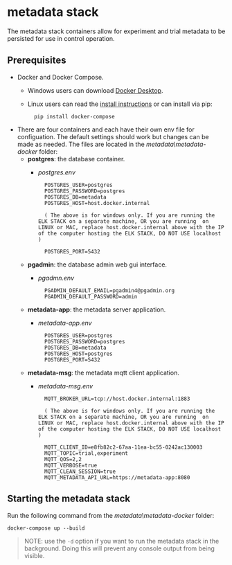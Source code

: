 # metadata stack
The metadata stack containers allow for experiment and trial metadata to be persisted for use in control operation.

## Prerequisites
- Docker and Docker Compose.
    * Windows users can download [Docker Desktop](https://docs.docker.com/docker-for-windows/install/).
    * Linux users can read the [install instructions](https://docs.docker.com/compose/install/#install-compose) or can install via pip:
    
            pip install docker-compose


- There are four containers and each have their own env file for configuation. The default settings should work but changes can be made as needed. The files are located in the *metadata\metadata-docker* folder:
    * **postgres**: the database container.
        * *postgres.env*
  
                POSTGRES_USER=postgres
                POSTGRES_PASSWORD=postgres
                POSTGRES_DB=metadata
                POSTGRES_HOST=host.docker.internal

                ( The above is for windows only. If you are running the ELK STACK on a separate machine, OR you are running  on LINUX or MAC, replace host.docker.internal above with the IP of the computer hosting the ELK STACK, DO NOT USE localhost )
                
                POSTGRES_PORT=5432
  
    * **pgadmin**: the database admin web gui interface.
        * *pgadmn.env*

                PGADMIN_DEFAULT_EMAIL=pgadmin4@pgadmin.org
                PGADMIN_DEFAULT_PASSWORD=admin

    * **metadata-app**: the metadata server application.
        * *metadata-app.env*

                POSTGRES_USER=postgres
                POSTGRES_PASSWORD=postgres
                POSTGRES_DB=metadata
                POSTGRES_HOST=postgres
                POSTGRES_PORT=5432

    * **metadata-msg**: the metadata mqtt client application.
        * *metadata-msg.env*

                MQTT_BROKER_URL=tcp://host.docker.internal:1883

                ( The above is for windows only. If you are running the ELK STACK on a separate machine, OR you are running  on LINUX or MAC, replace host.docker.internal above with the IP of the computer hosting the ELK STACK, DO NOT USE localhost )

                MQTT_CLIENT_ID=e8fb82c2-67aa-11ea-bc55-0242ac130003
                MQTT_TOPIC=trial,experiment
                MQTT_QOS=2,2
                MQTT_VERBOSE=true
                MQTT_CLEAN_SESSION=true
                MQTT_METADATA_API_URL=https://metadata-app:8080
  
## Starting the metadata stack

Run the following command from the *metadata\metadata-docker* folder:

```
docker-compose up --build
```

> NOTE: use the `-d` option if you want to run the metadata stack in the background. Doing this will prevent any console output from being visible.
